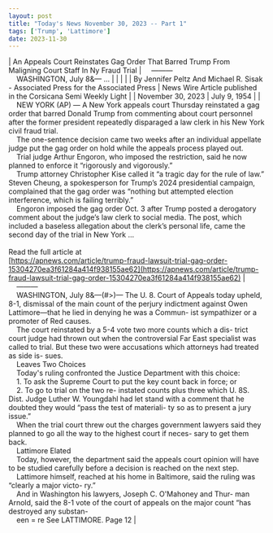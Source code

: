 ```yaml
---
layout: post
title: "Today's News November 30, 2023 -- Part 1"
tags: ['Trump', 'Lattimore']
date: 2023-11-30
---
```


| An Appeals Court Reinstates Gag Order That Barred Trump From Maligning Court Staff In Ny Fraud Trial | &nbsp;&nbsp;&nbsp;&nbsp;———<br>&nbsp;&nbsp;&nbsp;&nbsp;WASHINGTON, July 8&— ... |
|  |  |
| By Jennifer Peltz And Michael R. Sisak - Associated Press for the Associated Press | News Wire Article published in the Corsicana Semi Weekly Light |
| November 30, 2023 | July 9, 1954 |
| &nbsp;&nbsp;&nbsp;&nbsp;NEW YORK (AP) — A New York appeals court Thursday reinstated a gag order that barred Donald Trump from commenting about court personnel after the former president repeatedly disparaged a law clerk in his New York civil fraud trial.<br>&nbsp;&nbsp;&nbsp;&nbsp;The one-sentence decision came two weeks after an individual appellate judge put the gag order on hold while the appeals process played out.<br>&nbsp;&nbsp;&nbsp;&nbsp;Trial judge Arthur Engoron, who imposed the restriction, said he now planned to enforce it “rigorously and vigorously.”<br>&nbsp;&nbsp;&nbsp;&nbsp;Trump attorney Christopher Kise called it “a tragic day for the rule of law.” Steven Cheung, a spokesperson for Trump’s 2024 presidential campaign, complained that the gag order was “nothing but attempted election interference, which is failing terribly.”<br>&nbsp;&nbsp;&nbsp;&nbsp;Engoron imposed the gag order Oct. 3 after Trump posted a derogatory comment about the judge’s law clerk to social media. The post, which included a baseless allegation about the clerk’s personal life, came the second day of the trial in New York  ...<br><br>Read the full article at<br>[https://apnews.com/article/trump-fraud-lawsuit-trial-gag-order-15304270ea3f61284a414f938155ae62](https://apnews.com/article/trump-fraud-lawsuit-trial-gag-order-15304270ea3f61284a414f938155ae62) | &nbsp;&nbsp;&nbsp;&nbsp;———<br>&nbsp;&nbsp;&nbsp;&nbsp;WASHINGTON, July 8&—(#>)— The U. 8. Court of Appeals today upheld, 8-1, dismissal of the main count of the perjury indictment against Owen Lattimore—that he lied in denying he was a Commun- ist sympathizer or a promoter of Red causes.<br>&nbsp;&nbsp;&nbsp;&nbsp;The court reinstated by a 5-4 vote two more counts which a dis- trict court judge had thrown out when the controversial Far East specialist was called to trial. But these two were accusations which attorneys had treated as side is- sues.<br>&nbsp;&nbsp;&nbsp;&nbsp;Leaves Two Choices<br>&nbsp;&nbsp;&nbsp;&nbsp;Today's ruling confronted the Justice Department with this choice:<br>&nbsp;&nbsp;&nbsp;&nbsp;1. To ask the Supreme Court to put the key count back in force; or<br>&nbsp;&nbsp;&nbsp;&nbsp;2. To go to trial on the two re- instated counts plus three which U. 8S. Dist. Judge Luther W. Youngdahl had let stand with a comment that he doubted they would “pass the test of materiali- ty so as to present a jury issue.”<br>&nbsp;&nbsp;&nbsp;&nbsp;When the trial court threw out the charges government lawyers said they planned to go all the way to the highest court if neces- sary to get them back.<br>&nbsp;&nbsp;&nbsp;&nbsp;Lattimore Elated<br>&nbsp;&nbsp;&nbsp;&nbsp;Today, however, the department said the appeals court opinion will have to be studied carefully before a decision is reached on the next step.<br>&nbsp;&nbsp;&nbsp;&nbsp;Lattimore himself, reached at his home in Baltimore, said the ruling was “clearly a major victo- ry.”<br>&nbsp;&nbsp;&nbsp;&nbsp;And in Washington his lawyers, Joseph C. O'Mahoney and Thur- man Arnold, said the 8-1 vote of the court of appeals on the major count “has destroyed any substan-<br>&nbsp;&nbsp;&nbsp;&nbsp;een = re See LATTIMORE. Page 12  |